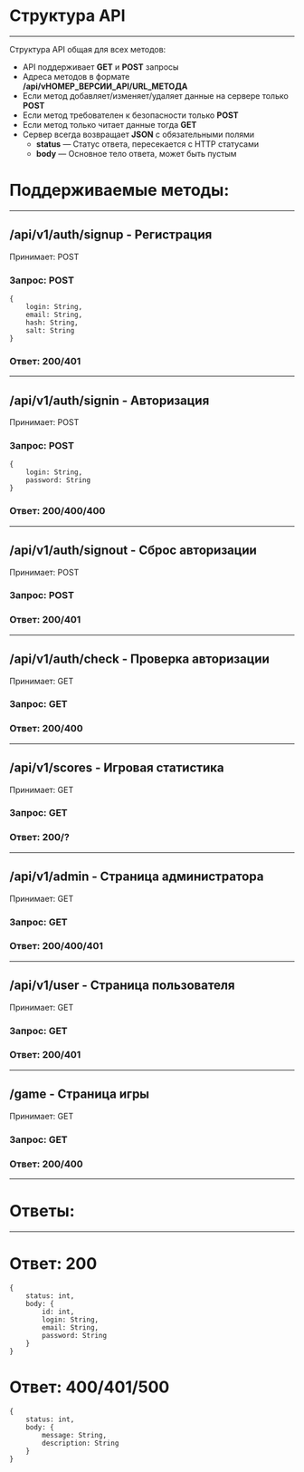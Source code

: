 # Структура API
-----------------------
Структура API общая для всех методов:

- API поддерживает **GET** и **POST** запросы
- Адреса методов в формате **/api/vНОМЕР_ВЕРСИИ_API/URL_МЕТОДА**
- Если метод добавляет/изменяет/удаляет данные на сервере только **POST**
- Если метод требователен к безопасности только **POST** 
- Если метод только читает данные тогда **GET**
- Сервер всегда возвращает **JSON** с обязательными полями
    - **status** — Статус ответа, пересекается с HTTP статусами
    - **body** — Основное тело ответа, может быть пустым

# Поддерживаемые методы:
-----------------------
## /api/v1/auth/signup - Регистрация
Принимает: POST
### Запрос: POST
~~~~
{
    login: String,
    email: String,
    hash: String,
    salt: String
}
~~~~
### Ответ: 200/401
-----------------------
## /api/v1/auth/signin - Авторизация
Принимает: POST
### Запрос: POST
~~~~
{
    login: String,
    password: String
}
~~~~
### Ответ: 200/400/400
-----------------------
## /api/v1/auth/signout - Сброс авторизации
Принимает: POST
### Запрос: POST
### Ответ: 200/401
-----------------------
## /api/v1/auth/check - Проверка авторизации
Принимает: GET
### Запрос: GET
### Ответ: 200/400
-----------------------
## /api/v1/scores - Игровая статистика
Принимает: GET
### Запрос: GET
### Ответ: 200/?
-----------------------
## /api/v1/admin - Страница администратора
Принимает: GET
### Запрос: GET
### Ответ: 200/400/401
-----------------------
## /api/v1/user - Страница пользователя
Принимает: GET
### Запрос: GET
### Ответ: 200/401
-----------------------
## /game - Страница игры
Принимает: GET
### Запрос: GET
### Ответ: 200/400
-----------------------
# Ответы:
-----------------------
# Ответ: 200
~~~~
{
    status: int,
    body: {
        id: int,
        login: String,
        email: String,
        password: String
    }
}
~~~~
# Ответ: 400/401/500
~~~~
{
    status: int,
    body: {
        message: String,
        description: String
    }
}
~~~~

